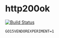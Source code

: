 # http200ok

[![Build Status](https://travis-ci.org/ops-console/http200ok.svg?branch=master)](https://travis-ci.org/ops-console/http200ok)

```
GO15VENDOREXPERIMENT=1
```